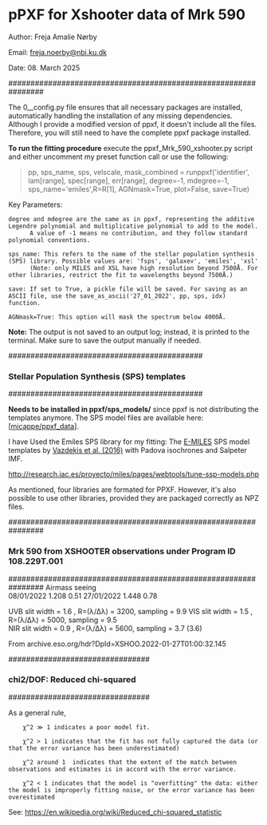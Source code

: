 # pPXF for Xshooter data of Mrk 590

Author: Freja Amalie Nørby

Email: freja.noerby@nbi.ku.dk

Date: 08. March 2025

################################################################

The 0__config.py file ensures that all necessary packages are installed, automatically handling the installation of any missing dependencies. 
Although I provide a modified version of ppxf, it doesn't include all the files. Therefore, you will still need to have the complete ppxf package installed. 

**To run the fitting procedure** execute the ppxf_Mrk_590_xshooter.py script and either uncomment my preset function call or use the following:

> pp, sps_name, sps, velscale, mask_combined = runppxf('identifier', lam[range], spec[range], err[range], degree=-1, mdegree=-1, sps_name='emiles',R=R[1], AGNmask=True, plot=False, save=True)

Key Parameters: 

    degree and mdegree are the same as in ppxf, representing the additive Legendre polynomial and multiplicative polynomial to add to the model. 
          A value of -1 means no contribution, and they follow standard polynomial conventions.
          
    sps_name: This refers to the name of the stellar population synthesis (SPS) library. Possible values are: 'fsps', 'galaxev', 'emiles', 'xsl' 
          (Note: only MILES and XSL have high resolution beyond 7500Å. For other libraries, restrict the fit to wavelengths beyond 7500Å.)
          
    save: If set to True, a pickle file will be saved. For saving as an ASCII file, use the save_as_ascii('27_01_2022', pp, sps, idx) function.
    
    AGNmask=True: This option will mask the spectrum below 4000Å.

**Note:** The output is not saved to an output log; instead, it is printed to the terminal. Make sure to save the output manually if needed.   

############################################

### Stellar Population Synthesis (SPS) templates 

############################################

**Needs to be installed in ppxf/sps_models/** since ppxf is not distributing the templates anymore. The SPS model files are available here: [[micappe/ppxf_data](https://github.com/micappe/ppxf_data)].

I have Used the Emiles SPS library for my fitting: 
The [E-MILES](http://miles.iac.es/) SPS model templates by [Vazdekis et al. (2016)](https://ui.adsabs.harvard.edu/abs/2016MNRAS.463.3409V) with Padova isochrones and Salpeter IMF.

http://research.iac.es/proyecto/miles/pages/webtools/tune-ssp-models.php

As mentioned, four libraries are formated for PPXF. However, it's also possible to use other libraries, provided they are packaged correctly as NPZ files.

################################################################

### Mrk 590 from XSHOOTER observations under Program ID 108.229T.001

################################################################
               Airmass    seeing  
08/01/2022      1.208	   0.51
27/01/2022      1.448	   0.78

UVB slit width = 1.6 , 	R=(λ/Δλ) = 3200, sampling = 9.9
VIS slit width = 1.5 , 	R=(λ/Δλ) = 5000, sampling = 9.5  
NIR slit width = 0.9 , 	R=(λ/Δλ) = 5600, sampling = 3.7 (3.6)

From archive.eso.org/hdr?DpId=XSHOO.2022-01-27T01:00:32.145

################################

### chi2/DOF:    Reduced chi-squared 

################################

As a general rule, 

        χ^2 ≫ 1 indicates a poor model fit. 
        
        χ^2 > 1 indicates that the fit has not fully captured the data (or that the error variance has been underestimated)
        
        χ^2 around 1  indicates that the extent of the match between observations and estimates is in accord with the error variance. 
        
        χ^2 < 1 indicates that the model is "overfitting" the data: either the model is improperly fitting noise, or the error variance has been overestimated

See: https://en.wikipedia.org/wiki/Reduced_chi-squared_statistic

